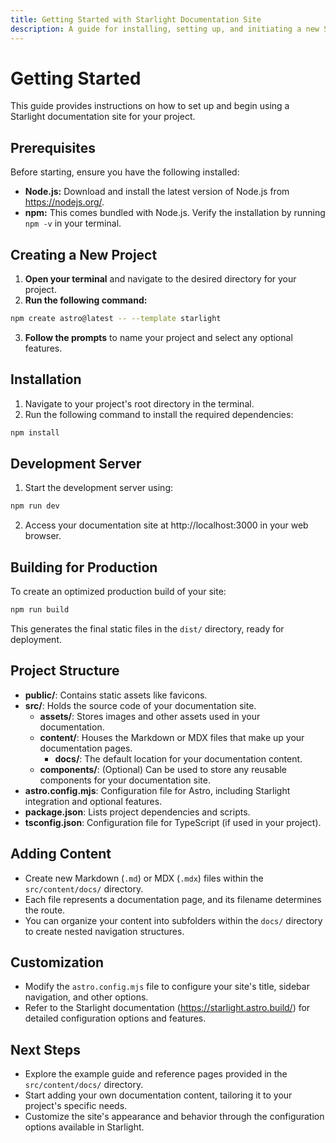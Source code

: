 ```yaml
---
title: Getting Started with Starlight Documentation Site
description: A guide for installing, setting up, and initiating a new Starlight documentation site project.
---
```


# Getting Started

This guide provides instructions on how to set up and begin using a Starlight documentation site for your project.

## Prerequisites

Before starting, ensure you have the following installed:

* **Node.js:** Download and install the latest version of Node.js from https://nodejs.org/.
* **npm:** This comes bundled with Node.js. Verify the installation by running `npm -v` in your terminal. 

## Creating a New Project

1. **Open your terminal** and navigate to the desired directory for your project.
2. **Run the following command:**

```bash
npm create astro@latest -- --template starlight
```

3. **Follow the prompts** to name your project and select any optional features.

## Installation

1. Navigate to your project's root directory in the terminal. 
2. Run the following command to install the required dependencies:

```bash
npm install 
```

## Development Server

1. Start the development server using:

```bash
npm run dev
```

2. Access your documentation site at http://localhost:3000 in your web browser. 

## Building for Production

To create an optimized production build of your site:

```bash
npm run build
```

This generates the final static files in the `dist/` directory, ready for deployment.

## Project Structure

* **public/**: Contains static assets like favicons.
* **src/**: Holds the source code of your documentation site. 
    * **assets/**: Stores images and other assets used in your documentation.
    * **content/**: Houses the Markdown or MDX files that make up your documentation pages. 
        * **docs/**: The default location for your documentation content. 
    * **components/**:  (Optional) Can be used to store any reusable components for your documentation site.
* **astro.config.mjs**: Configuration file for Astro, including Starlight integration and optional features.
* **package.json**: Lists project dependencies and scripts.
* **tsconfig.json**: Configuration file for TypeScript (if used in your project). 

## Adding Content

* Create new Markdown (`.md`) or MDX (`.mdx`) files within the `src/content/docs/` directory. 
* Each file represents a documentation page, and its filename determines the route. 
* You can organize your content into subfolders within the `docs/` directory to create nested navigation structures.

## Customization

* Modify the `astro.config.mjs` file to configure your site's title, sidebar navigation, and other options. 
* Refer to the Starlight documentation (https://starlight.astro.build/) for detailed configuration options and features. 

## Next Steps

* Explore the example guide and reference pages provided in the `src/content/docs/` directory. 
* Start adding your own documentation content, tailoring it to your project's specific needs. 
* Customize the site's appearance and behavior through the configuration options available in Starlight. 
